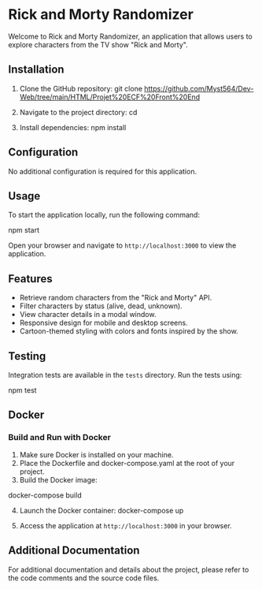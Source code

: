 # Rick and Morty Randomizer

Welcome to Rick and Morty Randomizer, an application that allows users to explore characters from the TV show "Rick and Morty".

## Installation

1. Clone the GitHub repository:
   git clone <https://github.com/Myst564/Dev-Web/tree/main/HTML/Projet%20ECF%20Front%20End>

2. Navigate to the project directory:
   cd <Projet ECF Front End>

3. Install dependencies:
   npm install


## Configuration

No additional configuration is required for this application.

## Usage

To start the application locally, run the following command:

npm start


Open your browser and navigate to `http://localhost:3000` to view the application.

## Features

- Retrieve random characters from the "Rick and Morty" API.
- Filter characters by status (alive, dead, unknown).
- View character details in a modal window.
- Responsive design for mobile and desktop screens.
- Cartoon-themed styling with colors and fonts inspired by the show.

## Testing

Integration tests are available in the `tests` directory. Run the tests using:

npm test


## Docker

### Build and Run with Docker

1. Make sure Docker is installed on your machine.
2. Place the Dockerfile and docker-compose.yaml at the root of your project.
3. Build the Docker image:

docker-compose build 

4. Launch the Docker container:
   docker-compose up

5. Access the application at `http://localhost:3000` in your browser.

## Additional Documentation

For additional documentation and details about the project, please refer to the code comments and the source code files.







   
   
